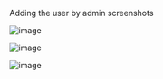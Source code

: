 Adding the user by admin screenshots

![image](https://github.com/user-attachments/assets/026ef48a-e79a-41eb-b7d0-1b740cbbe09a)

![image](https://github.com/user-attachments/assets/e1afe1f8-16d6-449e-b4b3-163e37864bbe)

![image](https://github.com/user-attachments/assets/5546c446-c333-40af-834b-1f8d33a1537f)


